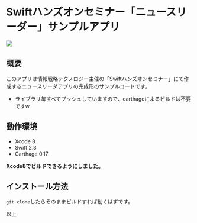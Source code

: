 # Swiftハンズオンセミナー「ニュースリーダー」サンプルアプリ

![](https://dl.dropboxusercontent.com/u/6866756/img/newsreader-summay-compressor.gif)

## 概要

このアプリは情報戦略テクノロジー主催の「Swiftハンズオンセミナー」にて作成するニュースリーダアプリの完成形のサンプルコードです。

- ライブラリ毎すべてプッシュしていますので、carthageによるビルドは不要ですw

## 動作環境

- Xcode 8
- Swift 2.3
- Carthage 0.17

**Xcode8でビルドできるようにしました。**

## インストール方法

`git clone`したらそのままビルドすれば動くはずです。

以上
